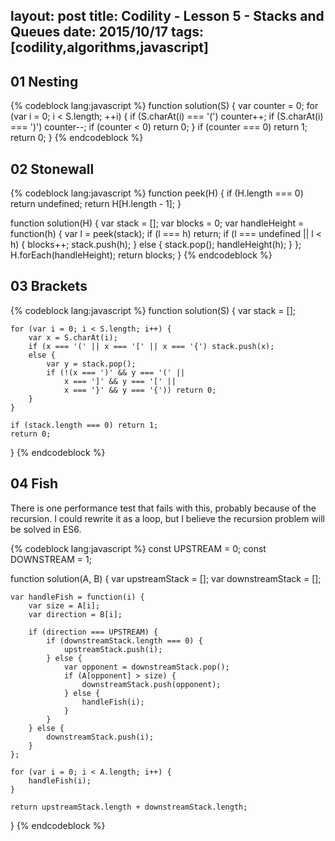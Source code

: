 layout: post
title: Codility - Lesson 5 - Stacks and Queues
date: 2015/10/17
tags: [codility,algorithms,javascript]
---

## 01 Nesting

{% codeblock lang:javascript %}
function solution(S) {
    var counter = 0;
    for (var i = 0; i < S.length; ++i) {
        if (S.charAt(i) === '(') counter++;
        if (S.charAt(i) === ')') counter--;
        if (counter < 0) return 0;
    }
    if (counter === 0) return 1;
    return 0;
}
{% endcodeblock %}

## 02 Stonewall

{% codeblock lang:javascript %}
function peek(H) {
    if (H.length === 0) return undefined;
    return H[H.length - 1];
}

function solution(H) {
    var stack = [];
    var blocks = 0;
    var handleHeight = function(h) {
        var l = peek(stack);
        if (l === h) return;
        if (l === undefined || l < h) {
            blocks++;
            stack.push(h);
        } else {
            stack.pop();
            handleHeight(h);
        }
    };
    H.forEach(handleHeight);
    return blocks;
}
{% endcodeblock %}

## 03 Brackets

{% codeblock lang:javascript %}
function solution(S) {
    var stack = [];

    for (var i = 0; i < S.length; i++) {
        var x = S.charAt(i);
        if (x === '(' || x === '[' || x === '{') stack.push(x);
        else {
            var y = stack.pop();
            if (!(x === ')' && y === '(' ||
                x === ']' && y === '[' ||
                x === '}' && y === '{')) return 0;
        }
    }

    if (stack.length === 0) return 1;
    return 0;
}
{% endcodeblock %}

## 04 Fish

There is one performance test that fails with this, probably because of the recursion. I could rewrite it as a loop, but I believe the recursion problem will be solved in ES6.

{% codeblock lang:javascript %}
const UPSTREAM = 0;
const DOWNSTREAM = 1;

function solution(A, B) {
    var upstreamStack = [];
    var downstreamStack = [];

    var handleFish = function(i) {
        var size = A[i];
        var direction = B[i];

        if (direction === UPSTREAM) {
            if (downstreamStack.length === 0) {
                upstreamStack.push(i);
            } else {
                var opponent = downstreamStack.pop();
                if (A[opponent] > size) {
                    downstreamStack.push(opponent);
                } else {
                    handleFish(i);
                }
            }
        } else {
            downstreamStack.push(i);
        }
    };

    for (var i = 0; i < A.length; i++) {
        handleFish(i);
    }

    return upstreamStack.length + downstreamStack.length;
}
{% endcodeblock %}
